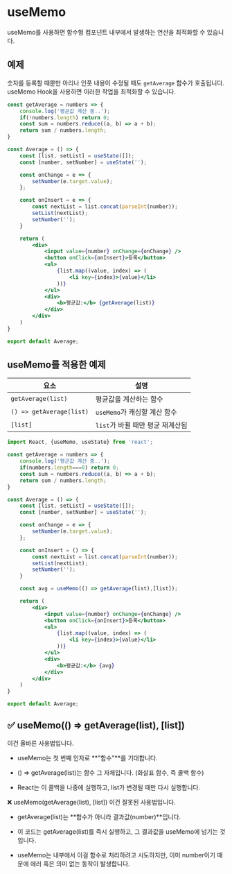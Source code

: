 # useMemo
useMemo를 사용하면 함수형 컴포넌트 내부에서 발생하는 연산을 최적화할 수 있습니다.

## 예제
숫자를 등록할 때뿐만 아리나 인풋 내용이 수정될 때도 `getAverage` 함수가 호출됩니다.
useMemo Hook을 사용하면 이러한 작업을 최적화할 수 있습니다.
```jsx
const getAverage = numbers => {
    console.log('평균값 계산 중..');
    if(!numbers.length) return 0;
    const sum = numbers.reduce((a, b) => a + b);
    return sum / numbers.length;
}

const Average = () => {
    const [list, setList] = useState([]);
    const [number, setNumber] = useState('');

    const onChange = e => {
        setNumber(e.target.value);
    };

    const onInsert = e => {
        const nextList = list.concat(parseInt(number));
        setList(nextList);
        setNumber('');
    }

    return (
        <div>
            <input value={number} onChange={onChange} />
            <button onClick={onInsert}>등록</button>
            <ul>
                {list.map((value, index) => (
                    <li key={index}>{value}</li>
                ))}
            </ul>
            <div>
                <b>평균값:</b> {getAverage(list)}
            </div>
        </div>
    )
}

export default Average;

```

## useMemo를 적용한 예제

| 요소                  | 설명                                      |
|-----------------------|-------------------------------------------|
| `getAverage(list)`    | 평균값을 계산하는 함수                     |
| `() => getAverage(list)` | `useMemo`가 캐싱할 계산 함수           |
| `[list]`              | `list`가 바뀔 때만 평균 재계산됨         |

```jsx
import React, {useMemo, useState} from 'react';

const getAverage = numbers => {
    console.log('평균값 계산 중..');
    if(numbers.length===0) return 0;
    const sum = numbers.reduce((a, b) => a + b);
    return sum / numbers.length;
}

const Average = () => {
    const [list, setList] = useState([]);
    const [number, setNumber] = useState('');

    const onChange = e => {
        setNumber(e.target.value);
    };

    const onInsert = () => {
        const nextList = list.concat(parseInt(number));
        setList(nextList);
        setNumber('');
    }

    const avg = useMemo(() => getAverage(list),[list]);

    return (
        <div>
            <input value={number} onChange={onChange} />
            <button onClick={onInsert}>등록</button>
            <ul>
                {list.map((value, index) => (
                    <li key={index}>{value}</li>
                ))}
            </ul>
            <div>
                <b>평균값:</b> {avg}
            </div>
        </div>
    )
}

export default Average;
```

## ✅ useMemo(() => getAverage(list), [list])
이건 올바른 사용법입니다.

- useMemo는 첫 번째 인자로 **"함수"**를 기대합니다.

- () => getAverage(list)는 함수 그 자체입니다. (화살표 함수, 즉 콜백 함수)

- React는 이 콜백을 나중에 실행하고, list가 변경될 때만 다시 실행합니다.

❌ useMemo(getAverage(list), [list])
이건 잘못된 사용법입니다.

- getAverage(list)는 **함수가 아니라 결과값(number)**입니다.

- 이 코드는 getAverage(list)를 즉시 실행하고, 그 결과값을 useMemo에 넘기는 것입니다.

- useMemo는 내부에서 이걸 함수로 처리하려고 시도하지만, 이미 number이기 때문에 에러 혹은 의미 없는 동작이 발생합니다.